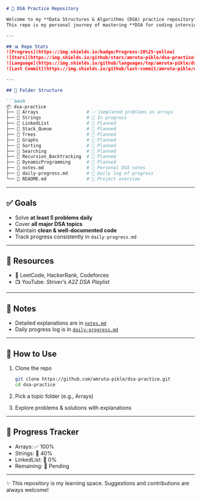 ````markdown
# 🚀 DSA Practice Repository

Welcome to my **Data Structures & Algorithms (DSA) practice repository**.  
This repo is my personal journey of mastering **DSA for coding interviews & problem-solving**.  

---

## 📊 Repo Stats
![Progress](https://img.shields.io/badge/Progress-20%25-yellow)  
![Stars](https://img.shields.io/github/stars/amruta-pikle/dsa-practice?style=social)  
![Language](https://img.shields.io/github/languages/top/amruta-pikle/dsa-practice)  
![Last Commit](https://img.shields.io/github/last-commit/amruta-pikle/dsa-practice)  

---

## 📁 Folder Structure

```bash
📦 dsa-practice  
├── 📁 Arrays                  # ✅ Completed problems on arrays  
├── 📁 Strings                 # 🚧 In progress  
├── 📁 LinkedList              # 📝 Planned  
├── 📁 Stack_Queue             # 📝 Planned  
├── 📁 Trees                   # 📝 Planned  
├── 📁 Graphs                  # 📝 Planned  
├── 📁 Sorting                 # 📝 Planned  
├── 📁 Searching               # 📝 Planned  
├── 📁 Recursion_Backtracking  # 📝 Planned  
├── 📁 DynamicProgramming      # 📝 Planned  
├── 📄 notes.md                # 📒 Personal DSA notes  
├── 📄 daily-progress.md       # 📆 Daily log of progress  
└── 📄 README.md               # 📌 Project overview  
````

---

## ✅ Goals

* Solve **at least 5 problems daily**
* Cover **all major DSA topics**
* Maintain **clean & well-documented code**
* Track progress consistently in `daily-progress.md`

---

## 📝 Resources

* 📘 LeetCode, HackerRank, Codeforces
* 📺 YouTube: *Striver’s A2Z DSA Playlist*

---

## 🔖 Notes

* Detailed explanations are in [`notes.md`](./notes.md)
* Daily progress log is in [`daily-progress.md`](./daily-progress.md)

---

## 🌟 How to Use

1. Clone the repo

   ```bash
   git clone https://github.com/amruta-pikle/dsa-practice.git
   cd dsa-practice
   ```
2. Pick a topic folder (e.g., Arrays)
3. Explore problems & solutions with explanations

---

## 📌 Progress Tracker

* Arrays: ✅ 100%
* Strings: 🚧 40%
* LinkedList: 📝 0%
* Remaining: 📝 Pending

---

✨ This repository is my learning space. Suggestions and contributions are always welcome!

